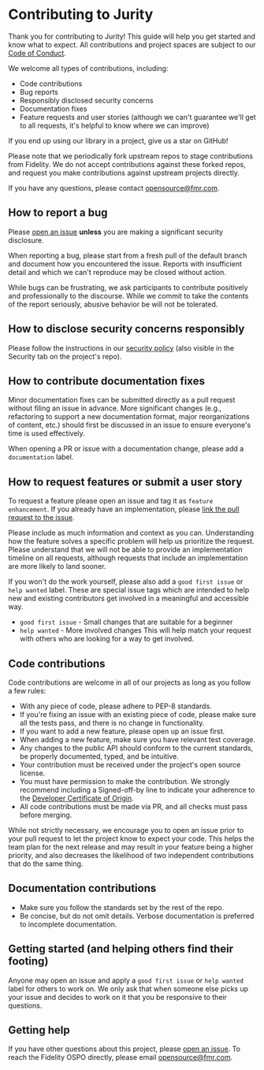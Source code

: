 # Contributing to Jurity

Thank you for contributing to Jurity! This guide will help you get started and know what to expect. All contributions and project spaces are subject to our [Code of Conduct](https://github.com/fidelity/.github/blob/main/CODE_OF_CONDUCT.md).

We welcome all types of contributions, including:

* Code contributions
* Bug reports
* Responsibly disclosed security concerns
* Documentation fixes
* Feature requests and user stories (although we can't guarantee we'll get to all requests, it's helpful to know where we can improve)

If you end up using our library in a project, give us a star on GitHub!

Please note that we periodically fork upstream repos to stage contributions from Fidelity. We do not accept contributions against these forked repos, and request you make contributions against upstream projects directly.

If you have any questions, please contact [opensource@fmr.com](mailto:opensource@fmr.com).

## How to report a bug

Please [open an issue](https://github.com/fidelity/jurity/issues) **unless** you are making a significant security disclosure.

When reporting a bug, please start from a fresh pull of the default branch and document how you encountered the issue. Reports with insufficient detail and which we can't reproduce may be closed without action.

While bugs can be frustrating, we ask participants to contribute positively and professionally to the discourse. While we commit to take the contents of the report seriously, abusive behavior be will not be tolerated.

## How to disclose security concerns responsibly

Please follow the instructions in our [security policy](https://github.com/fidelity/.github/blob/main/SECURITY.md) (also visible in the Security tab on the project's repo).

## How to contribute documentation fixes

Minor documentation fixes can be submitted directly as a pull request without filing an issue in advance. More significant changes (e.g., refactoring to support a new documentation format, major reorganizations of content, etc.) should first be discussed in an issue to ensure everyone's time is used effectively.

When opening a PR or issue with a documentation change, please add a `documentation` label.

## How to request features or submit a user story

To request a feature please open an issue and tag it as `feature enhancement`. If you already have an implementation, please [link the pull request to the issue](https://docs.github.com/en/issues/tracking-your-work-with-issues/linking-a-pull-request-to-an-issue#linking-a-pull-request-to-an-issue-using-a-keyword).

Please include as much information and context as you can. Understanding how the feature solves a specific problem will help us prioritize the request. Please understand that we will not be able to provide an implementation timeline on all requests, although requests that include an implementation are more likely to land sooner.

If you won't do the work yourself, please also add a `good first issue` or `help wanted` label. These are special issue tags which are intended to help new and existing contributors get involved in a meaningful and accessible way.

* `good first issue` - Small changes that are suitable for a beginner
* `help wanted` - More involved changes This will help match your request with others who are looking for a way to get involved.

## Code contributions

Code contributions are welcome in all of our projects as long as you follow a few rules:
* With any piece of code, please adhere to PEP-8 standards.
* If you're fixing an issue with an existing piece of code, please make sure all the tests pass, and there is no change in functionality.
* If you want to add a new feature, please open up an issue first.
* When adding a new feature, make sure you have relevant test coverage.
* Any changes to the public API should conform to the current standards, be properly documented, typed, and be intuitive.
* Your contribution must be received under the project's open source license.
* You must have permission to make the contribution. We strongly recommend including a Signed-off-by line to indicate your adherence to the [Developer Certificate of Origin](https://developercertificate.org/).
* All code contributions must be made via PR, and all checks must pass before merging.

While not strictly necessary, we encourage you to open an issue prior to your pull request to let the project know to expect your code. This helps the team plan for the next release and may result in your feature being a higher priority, and also decreases the likelihood of two independent contributions that do the same thing.

## Documentation contributions

* Make sure you follow the standards set by the rest of the repo.
* Be concise, but do not omit details. Verbose documentation is preferred to incomplete documentation.

## Getting started (and helping others find their footing)

Anyone may open an issue and apply a `good first issue` or `help wanted` label for others to work on. We only ask that when someone else picks up your issue and decides to work on it that you be responsive to their questions.

## Getting help

If you have other questions about this project, please [open an issue](https://github.com/fidelity/jurity/issues). To reach the Fidelity OSPO directly, please email [opensource@fmr.com](mailto:opensource@fmr.com).
